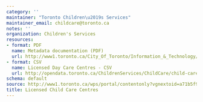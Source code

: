 ```yaml
---
category: ''
maintainer: "Toronto Children\u2019s Services"
maintainer_email: childcare@toronto.ca
notes: ''
organization: Children's Services
resources:
- format: PDF
  name: Metadata documentation (PDF)
  url: http://www1.toronto.ca/City_Of_Toronto/Information_&_Technology/Open_Data/Data_Sets/Assets/Files/licensed_childcare_metadata.pdf
- format: CSV
  name: Licensed Day Care Centres - CSV
  url: http://opendata.toronto.ca/ChildrenServices/ChildCare/child-care.csv
schema: default
source: http://www1.toronto.ca/wps/portal/contentonly?vgnextoid=a71b5f9cd70bb210VgnVCM1000003dd60f89RCRD&vgnextchannel=1a66e03bb8d1e310VgnVCM10000071d60f89RCRD
title: Licensed Child Care Centres
---
```


